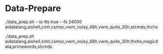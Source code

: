 # Data-Prepare
./data_prep.sh --is-tts true --fs 24000 aidatatang,aishell,cmlr,csmsc,vwm_noisy_48h,vwm_quite_30h,stcmds,thchs


./data_prep.sh aidatatang,aishell,cmlr,csmsc,vwm_noisy_48h,vwm_quite_30h,thchs,magicdata,primewords,stcmds
